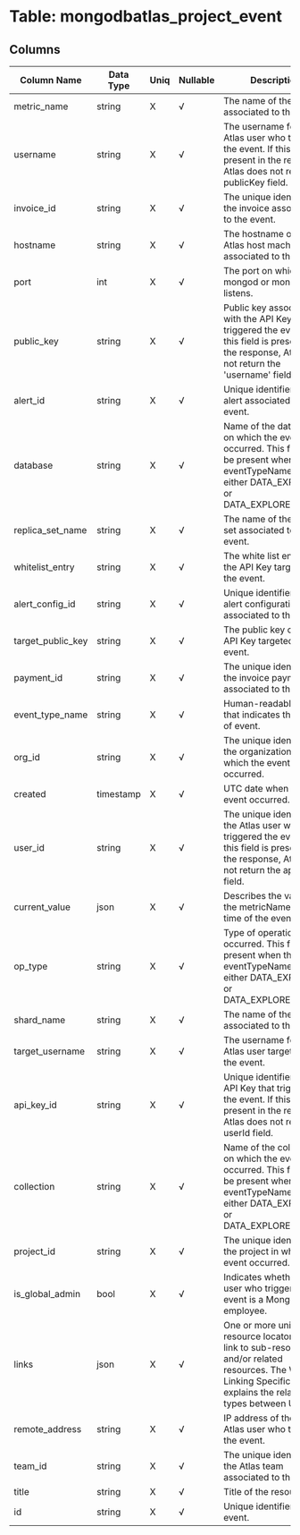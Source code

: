 # Table: mongodbatlas_project_event

## Columns 

|  Column Name   |  Data Type  | Uniq | Nullable | Description | 
|  ----  | ----  | ----  | ----  | ---- | 
| metric_name | string | X | √ | The name of the metric associated to the alertId. | 
| username | string | X | √ | The username for the Atlas user who triggered the event. If this field is present in the response, Atlas does not return the publicKey field. | 
| invoice_id | string | X | √ | The unique identifier of the invoice associated to the event. | 
| hostname | string | X | √ | The hostname of the Atlas host machine associated to the event. | 
| port | int | X | √ | The port on which the mongod or mongos listens. | 
| public_key | string | X | √ | Public key associated with the API Key that triggered the event. If this field is present in the response, Atlas does not return the 'username' field. | 
| alert_id | string | X | √ | Unique identifier for the alert associated with the event. | 
| database | string | X | √ | Name of the database on which the event occurred. This field can be present when the eventTypeName is either DATA_EXPLORER or DATA_EXPLORER_CRUD. | 
| replica_set_name | string | X | √ | The name of the replica set associated to the event. | 
| whitelist_entry | string | X | √ | The white list entry of the API Key targeted by the event. | 
| alert_config_id | string | X | √ | Unique identifier for the alert configuration associated to the alertId. | 
| target_public_key | string | X | √ | The public key of the API Key targeted by the event. | 
| payment_id | string | X | √ | The unique identifier of the invoice payment associated to the event. | 
| event_type_name | string | X | √ | Human-readable label that indicates the type of event. | 
| org_id | string | X | √ | The unique identifier for the organization in which the event occurred. | 
| created | timestamp | X | √ | UTC date when the event occurred. | 
| user_id | string | X | √ | The unique identifier for the Atlas user who triggered the event. If this field is present in the response, Atlas does not return the apiKeyId field. | 
| current_value | json | X | √ | Describes the value of the metricName at the time of the event. | 
| op_type | string | X | √ | Type of operation that occurred. This field is present when the eventTypeName is either DATA_EXPLORER or DATA_EXPLORER_CRUD. | 
| shard_name | string | X | √ | The name of the shard associated to the event. | 
| target_username | string | X | √ | The username for the Atlas user targeted by the event. | 
| api_key_id | string | X | √ | Unique identifier for the API Key that triggered the event. If this field is present in the response, Atlas does not return the userId field. | 
| collection | string | X | √ | Name of the collection on which the event occurred. This field can be present when the eventTypeName is either DATA_EXPLORER or DATA_EXPLORER_CRUD. | 
| project_id | string | X | √ | The unique identifier for the project in which the event occurred. | 
| is_global_admin | bool | X | √ | Indicates whether the user who triggered the event is a MongoDB employee. | 
| links | json | X | √ | One or more uniform resource locators that link to sub-resources and/or related resources. The Web Linking Specification explains the relation-types between URLs. | 
| remote_address | string | X | √ | IP address of the userId Atlas user who triggered the event. | 
| team_id | string | X | √ | The unique identifier for the Atlas team associated to the event. | 
| title | string | X | √ | Title of the resource. | 
| id | string | X | √ | Unique identifier for the event. | 


